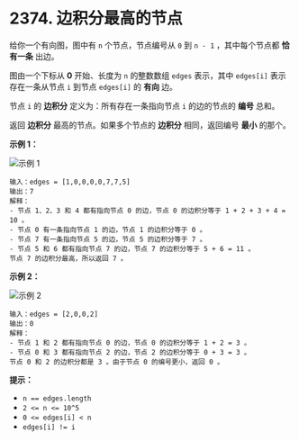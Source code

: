# 2374. 边积分最高的节点

给你一个有向图，图中有 `n` 个节点，节点编号从 `0` 到 `n - 1` ，其中每个节点都 **恰有一条** 出边。

图由一个下标从 **0** 开始、长度为 `n` 的整数数组 `edges` 表示，其中 `edges[i]` 表示存在一条从节点 `i` 到节点 `edges[i]` 的 **有向** 边。

节点 `i` 的 **边积分** 定义为：所有存在一条指向节点 `i` 的边的节点的 **编号** 总和。

返回 **边积分** 最高的节点。如果多个节点的 **边积分** 相同，返回编号 **最小** 的那个。

**示例 1：**

![示例 1](https://assets.leetcode.com/uploads/2022/06/20/image-20220620195403-1.png)

```()
输入：edges = [1,0,0,0,0,7,7,5]
输出：7
解释：
- 节点 1、2、3 和 4 都有指向节点 0 的边，节点 0 的边积分等于 1 + 2 + 3 + 4 = 10 。
- 节点 0 有一条指向节点 1 的边，节点 1 的边积分等于 0 。
- 节点 7 有一条指向节点 5 的边，节点 5 的边积分等于 7 。
- 节点 5 和 6 都有指向节点 7 的边，节点 7 的边积分等于 5 + 6 = 11 。
节点 7 的边积分最高，所以返回 7 。
```

**示例 2：**

![示例 2](https://assets.leetcode.com/uploads/2022/06/20/image-20220620200212-3.png)

```()
输入：edges = [2,0,0,2]
输出：0
解释：
- 节点 1 和 2 都有指向节点 0 的边，节点 0 的边积分等于 1 + 2 = 3 。
- 节点 0 和 3 都有指向节点 2 的边，节点 2 的边积分等于 0 + 3 = 3 。
节点 0 和 2 的边积分都是 3 。由于节点 0 的编号更小，返回 0 。
```

**提示：**

- `n == edges.length`
- `2 <= n <= 10^5`
- `0 <= edges[i] < n`
- `edges[i] != i`

